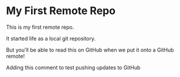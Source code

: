 # My First Remote Repo

This is my first remote repo.

It started life as a local git repository.

But you'll be able to read this on GitHub when we put it onto a GitHub remote!


Adding this comment to test pushing updates to GitHub
